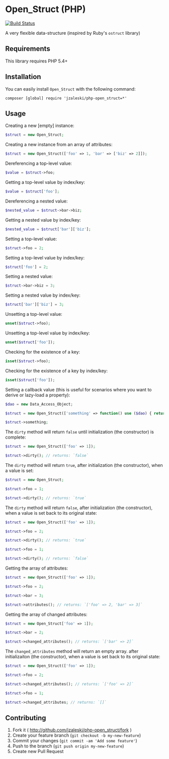 # Open_Struct (PHP)

[![Build Status](https://secure.travis-ci.org/jzaleski/php-open_struct.png?branch=master)](http://travis-ci.org/jzaleski/php-open_struct)

A very flexible data-structure (inspired by Ruby's `ostruct` library)

## Requirements

This library requires PHP 5.4+

## Installation

You can easily install `Open_Struct` with the following command:

```
composer [global] require 'jzaleski/php-open_struct=*'
```

## Usage

Creating a new [empty] instance:

```php
$struct = new Open_Struct;
```

Creating a new instance from an array of attributes:

```php
$struct = new Open_Struct(['foo' => 1, 'bar' => ['biz' => 2]]);
```

Dereferencing a top-level value:

```php
$value = $struct->foo;
```

Getting a top-level value by index/key:

```php
$value = $struct['foo'];
```

Dereferencing a nested value:

```php
$nested_value = $struct->bar->biz;
```

Getting a nested value by index/key:

```php
$nested_value = $struct['bar']['biz'];
```

Setting a top-level value:

```php
$struct->foo = 2;
```

Setting a top-level value by index/key:

```php
$struct['foo'] = 2;
```

Setting a nested value:

```php
$struct->bar->biz = 3;
```

Setting a nested value by index/key:

```php
$struct['bar']['biz'] = 3;
```

Unsetting a top-level value:

```php
unset($struct->foo);
```

Unsetting a top-level value by index/key:

```php
unset($struct['foo']);
```

Checking for the existence of a key:

```php
isset($struct->foo);
```

Checking for the existence of a key by index/key:

```php
isset($struct['foo']);
```

Setting a callback value (this is useful for scenarios where you want to derive or lazy-load a property):

```php
$dao = new Data_Access_Object;

$struct = new Open_Struct(['something' => function() use ($dao) { return $dao->get_something(); }]);

$struct->something;
```

The `dirty` method will return `false` until initialization (the constructor) is complete:

```php
$struct = new Open_Struct(['foo' => 1]);

$struct->dirty(); // returns: `false`
```

The `dirty` method will return `true`, after initialization (the constructor), when a value is set:

```php
$struct = new Open_Struct;

$struct->foo = 1;

$struct->dirty(); // returns: `true`
```

The `dirty` method will return `false`, after initialization (the constructor), when a value is set back to its original state:

```php
$struct = new Open_Struct(['foo' => 1]);

$struct->foo = 2;

$struct->dirty(); // returns: `true`

$struct->foo = 1;

$struct->dirty(); // returns: `false`
```

Getting the array of attributes:

```php
$struct = new Open_Struct(['foo' => 1]);

$struct->foo = 2;

$struct->bar = 3;

$struct->attributes(); // returns: `['foo' => 2, 'bar' => 3]`
```

Getting the array of changed attributes:

```php
$struct = new Open_Struct['foo' => 1]);

$struct->bar = 2;

$struct->changed_attributes(); // returns: `['bar' => 2]`
```

The `changed_attributes` method will return an empty array. after initializaiton (the constructor), when a value is set back to its original state:

```php
$struct = new Open_Struct(['foo' => 1]);

$struct->foo = 2;

$struct->changed_attributes(); // returns: `['foo' => 2]`

$struct->foo = 1;

$struct->changed_attributes; // returns: `[]`
```

## Contributing

1. Fork it ( http://github.com/jzaleski/php-open_struct/fork )
2. Create your feature branch (`git checkout -b my-new-feature`)
3. Commit your changes (`git commit -am 'Add some feature'`)
4. Push to the branch (`git push origin my-new-feature`)
5. Create new Pull Request
